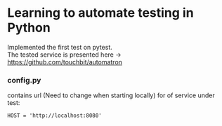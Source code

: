 # Learning to automate testing in Python
Implemented the first test on pytest. <br>
The tested service is presented here -> https://github.com/touchbit/automatron

### config.py
contains url (Need to change when starting locally) for of service under test:
```commandline
HOST = 'http://localhost:8080'
```
